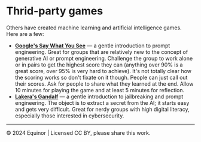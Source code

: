 # Thrid-party games

Others have created machine learning and artificial intelligence games. Here are a few:

- [**Google's Say What You See**](https://g.co/arts/CcxCfSar2XWWKxMZ7) &mdash; a gentle introduction to prompt engineering. Great for groups that are relatively new to the concept of generative AI or prompt engineering. Challenge the group to work alone or in pairs to get the highest score they can (anything over 90% is a great score, over 95% is very hard to achieve). It's not totally clear how the scoring works so don't fixate on it though. People can just call out their scores. Ask for people to share what they learned at the end. Allow 10 minutes for playing the game and at least 5 minutes for reflection.
- [**Lakera's Gandalf**](https://gandalf.lakera.ai/intro) &mdash; a gentle introduction to jailbreaking and prompt engineering. The object is to extract a secret from the AI; it starts easy and gets very difficult. Great for nerdy groups with high digital literacy, especially those interested in cybersecurity.

---

&copy; 2024 Equinor | Licensed CC BY, please share this work.
